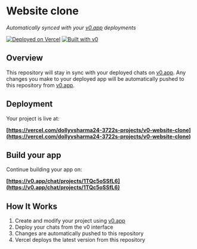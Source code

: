 # Website clone

*Automatically synced with your [v0.app](https://v0.app) deployments*

[![Deployed on Vercel](https://img.shields.io/badge/Deployed%20on-Vercel-black?style=for-the-badge&logo=vercel)](https://vercel.com/dollyvsharma24-3722s-projects/v0-website-clone)
[![Built with v0](https://img.shields.io/badge/Built%20with-v0.app-black?style=for-the-badge)](https://v0.app/chat/projects/1TQc5oSSfL6)

## Overview

This repository will stay in sync with your deployed chats on [v0.app](https://v0.app).
Any changes you make to your deployed app will be automatically pushed to this repository from [v0.app](https://v0.app).

## Deployment

Your project is live at:

**[https://vercel.com/dollyvsharma24-3722s-projects/v0-website-clone](https://vercel.com/dollyvsharma24-3722s-projects/v0-website-clone)**

## Build your app

Continue building your app on:

**[https://v0.app/chat/projects/1TQc5oSSfL6](https://v0.app/chat/projects/1TQc5oSSfL6)**

## How It Works

1. Create and modify your project using [v0.app](https://v0.app)
2. Deploy your chats from the v0 interface
3. Changes are automatically pushed to this repository
4. Vercel deploys the latest version from this repository